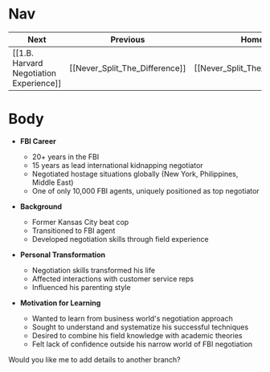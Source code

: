 # Nav 

| Next                                    | Previous                       | Home                           |
| --------------------------------------- | ------------------------------ | ------------------------------ |
| [[1.B. Harvard Negotiation Experience]] | [[Never_Split_The_Difference]] | [[Never_Split_The_Difference]] |
# Body
- **FBI Career**
  - 20+ years in the FBI
  - 15 years as lead international kidnapping negotiator
  - Negotiated hostage situations globally (New York, Philippines, Middle East)
  - One of only 10,000 FBI agents, uniquely positioned as top negotiator

- **Background**
  - Former Kansas City beat cop
  - Transitioned to FBI agent
  - Developed negotiation skills through field experience

- **Personal Transformation**
  - Negotiation skills transformed his life
  - Affected interactions with customer service reps
  - Influenced his parenting style

- **Motivation for Learning**
  - Wanted to learn from business world's negotiation approach
  - Sought to understand and systematize his successful techniques
  - Desired to combine his field knowledge with academic theories
  - Felt lack of confidence outside his narrow world of FBI negotiation

Would you like me to add details to another branch?
